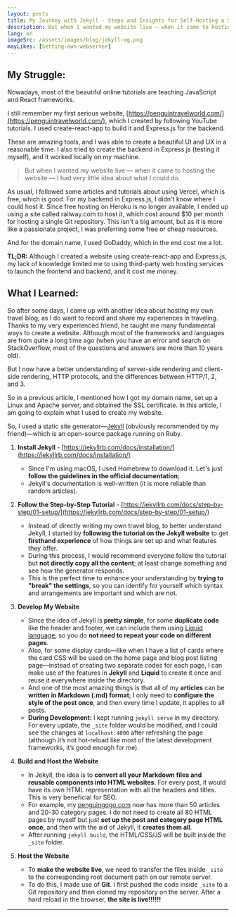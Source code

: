 ```yaml
---
layout: posts
title: My Journey with Jekyll - Steps and Insights for Self-Hosting a Static Site
description: But when I wanted my website live — when it came to hosting the website — I had very little idea about what I could do.
lang: en
imageSrc: /assets/images/blog/jekyll-og.png
mayLikes: [Setting-own-webserver]
---
```


## My Struggle:

Nowadays, most of the beautiful online tutorials are teaching JavaScript and React frameworks.

I still remember my first serious website, [https://penguintravelworld.com/](https://penguintravelworld.com/), which I created by following YouTube tutorials. I used create-react-app to build it and Express.js for the backend.

These are amazing tools, and I was able to create a beautiful UI and UX in a reasonable time. I also tried to create the backend in Express.js (testing it myself), and it worked locally on my machine.

> But when I wanted my website live — when it came to hosting the website — I had very little idea about what I could do.

As usual, I followed some articles and tutorials about using Vercel, which is free, which is good. For my backend in Express.js, I didn't know where I could host it. Since free hosting on Heroku is no longer available, I ended up using a site called railway.com to host it, which cost around \$10 per month for hosting a single Git repository. This isn't a big amount, but as it is more like a passionate project, I was preferring some free or cheap resources.

And for the domain name, I used GoDaddy, which in the end cost me a lot.

**TL;DR:** Although I created a website using create-react-app and Express.js, my lack of knowledge limited me to using third-party web hosting services to launch the frontend and backend, and it cost me money.


## What I Learned:

So after some days, I came up with another idea about hosting my own travel blog, as I do want to record and share my experiences in traveling. Thanks to my very experienced friend, he taught me many fundamental ways to create a website. Although most of the frameworks and languages are from quite a long time ago (when you have an error and search on StackOverflow, most of the questions and answers are more than 10 years old).

But I now have a better understanding of server-side rendering and client-side rendering, HTTP protocols, and the differences between HTTP/1, 2, and 3.

So in a previous article, I mentioned how I got my domain name, set up a Linux and Apache server, and obtained the SSL certificate. In this article, I am going to explain what I used to create my website.


So, I used a static site generator—[Jekyll](https://jekyllrb.com/) (obviously recommended by my friend)—which is an open-source package running on Ruby.

1. **Install Jekyll** - [https://jekyllrb.com/docs/installation/](https://jekyllrb.com/docs/installation/)
   - Since I'm using macOS, I used Homebrew to download it. Let's just **follow the guidelines in the official documentation**; 
   - Jekyll's documentation is well-written (it is more reliable than random articles).

2. **Follow the Step-by-Step Tutorial** - [https://jekyllrb.com/docs/step-by-step/01-setup/](https://jekyllrb.com/docs/step-by-step/01-setup/)
   - Instead of directly writing my own travel blog, to better understand Jekyll, I started by **following the tutorial on the Jekyll website** to get **firsthand experience** of how things are set up and what features they offer. 
   - During this process, I would recommend everyone follow the tutorial but **not directly copy all the content**; at least change something and see how the generator responds. 
   - This is the perfect time to enhance your understanding by **trying to "break" the settings**, so you can identify for yourself which syntax and arrangements are important and which are not.

3. **Develop My Website**
   - Since the idea of Jekyll is **pretty simple**, for some **duplicate code** like the header and footer, we can include them using [Liquid language](https://shopify.github.io/liquid/), so you do **not need to repeat your code on different pages**.
   - Also, for some display cards—like when I have a list of cards where the card CSS will be used on the home page and blog post listing page—instead of creating two separate codes for each page, I can make use of the features in **Jekyll** and **Liquid** to create it once and reuse it everywhere inside the directory.
   - And one of the most amazing things is that all of my **articles** can be **written in Markdown (.md) format**; I only need to **configure the style of the post once**, and then every time I update, it applies to all posts.
   - **During Development:** I kept running `jekyll serve` in my directory. For every update, the `_site` folder would be modified, and I could see the changes at `localhost:4000` after refreshing the page (although it’s not hot-reload like most of the latest development frameworks, it’s good enough for me).

4. **Build and Host the Website**
   - In Jekyll, the idea is to **convert all your Markdown files and reusable components into HTML websites**. 
   For every post, it would have its own HTML representation with all the headers and titles. This is very beneficial for SEO.
   - For example, my [penguingogo.com](https://penguingogo.com) now has more than 50 articles and 20-30 category pages. I do not need to create all 80 HTML pages by myself but just **set up the post and category page HTML once**, and then with the aid of Jekyll, it **creates them all**.
   - After running `jekyll build`, the HTML/CSS/JS will be built inside the `_site` folder.

5. **Host the Website**
   - To **make the website live**, we need to transfer the files inside `_site` to the corresponding root document path on our remote server.
   - To do this, I made use of **Git**. I first pushed the code inside `_site` to a Git repository and then cloned my repository on the server. After a hard reload in the browser, **the site is live!!!!!!**

---